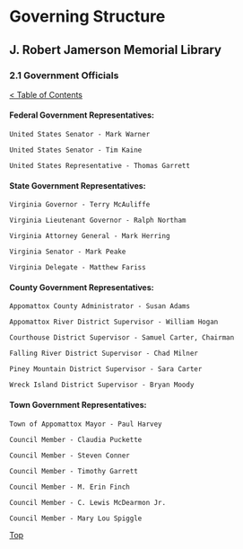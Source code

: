 [0]: ../README.md
[2.1]: government-officials.md

# Governing Structure
## J. Robert Jamerson Memorial Library
### 2.1 Government Officials
[< Table of Contents][0]

#### Federal Government Representatives:

	United States Senator - Mark Warner

	United States Senator - Tim Kaine

	United States Representative - Thomas Garrett

#### State Government Representatives:

	Virginia Governor - Terry McAuliffe

	Virginia Lieutenant Governor - Ralph Northam

	Virginia Attorney General - Mark Herring

	Virginia Senator - Mark Peake

	Virginia Delegate - Matthew Fariss

#### County Government Representatives:

	Appomattox County Administrator - Susan Adams

	Appomattox River District Supervisor - William Hogan

	Courthouse District Supervisor - Samuel Carter, Chairman

	Falling River District Supervisor - Chad Milner

	Piney Mountain District Supervisor - Sara Carter

	Wreck Island District Supervisor - Bryan Moody

#### Town Government Representatives:

	Town of Appomattox Mayor - Paul Harvey

	Council Member - Claudia Puckette

	Council Member - Steven Conner

	Council Member - Timothy Garrett

	Council Member - M. Erin Finch

	Council Member - C. Lewis McDearmon Jr.

	Council Member - Mary Lou Spiggle

[Top][2.1]